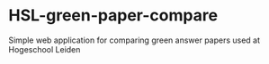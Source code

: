 # HSL-green-paper-compare
Simple web application for comparing green answer papers used at Hogeschool Leiden
